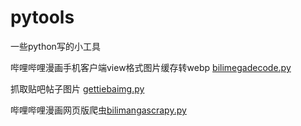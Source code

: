 # pytools
一些python写的小工具

哔哩哔哩漫画手机客户端view格式图片缓存转webp
[bilimegadecode.py](bilimegadecode.py)

抓取贴吧帖子图片
[gettiebaimg.py](gettiebaimg.py)

哔哩哔哩漫画网页版爬虫[bilimangascrapy.py](bilimangascrapy.py)
